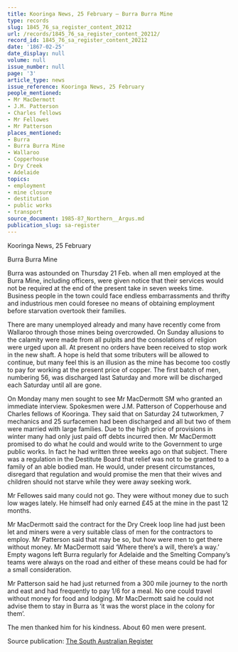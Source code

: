 ```yaml
---
title: Kooringa News, 25 February — Burra Burra Mine
type: records
slug: 1845_76_sa_register_content_20212
url: /records/1845_76_sa_register_content_20212/
record_id: 1845_76_sa_register_content_20212
date: '1867-02-25'
date_display: null
volume: null
issue_number: null
page: '3'
article_type: news
issue_reference: Kooringa News, 25 February
people_mentioned:
- Mr MacDermott
- J.M. Patterson
- Charles fellows
- Mr Fellowes
- Mr Patterson
places_mentioned:
- Burra
- Burra Burra Mine
- Wallaroo
- Copperhouse
- Dry Creek
- Adelaide
topics:
- employment
- mine closure
- destitution
- public works
- transport
source_document: 1985-87_Northern__Argus.md
publication_slug: sa-register
---
```


Kooringa News, 25 February

Burra Burra Mine

Burra was astounded on Thursday 21 Feb. when all men employed at the Burra Mine, including officers, were given notice that their services would not be required at the end of the present take in seven weeks time.  Business people in the town could face endless embarrassments and thrifty and industrious men could foresee no means of obtaining employment before starvation overtook their families.

There are many unemployed already and many have recently come from Wallaroo through those mines being overcrowded.  On Sunday allusions to the calamity were made from all pulpits and the consolations of religion were urged upon all.  At present no orders have been received to stop work in the new shaft.  A hope is held that some tributers will be allowed to continue, but many feel this is an illusion as the mine has become too costly to pay for working at the present price of copper.  The first batch of men, numbering 56, was discharged last Saturday and more will be discharged each Saturday until all are gone.

On Monday many men sought to see Mr MacDermott SM who granted an immediate interview.  Spokesmen were J.M. Patterson of Copperhouse and Charles fellows of Kooringa.  They said that on Saturday 24 tutworkmen, 7 mechanics and 25 surfacemen had been discharged and all but two of them were married with large families.  Due to the high price of provisions in winter many had only just paid off debts incurred then.  Mr MacDermott promised to do what he could and would write to the Government to urge public works.  In fact he had written three weeks ago on that subject.  There was a regulation in the Destitute Board that relief was not to be granted to a family of an able bodied man.  He would, under present circumstances, disregard that regulation and would promise the men that their wives and children should not starve while they were away seeking work.

Mr Fellowes said many could not go.  They were without money due to such low wages lately.  He himself had only earned £45 at the mine in the past 12 months.

Mr MacDermott said the contract for the Dry Creek loop line had just been let and miners were a very suitable class of men for the contractors to employ.  Mr Patterson said that may be so, but how were men to get there without money.  Mr MacDermott said ‘Where there’s a will, there’s a way.’  Empty wagons left Burra regularly for Adelaide and the Smelting Company’s teams were always on the road and either of these means could be had for a small consideration.

Mr Patterson said he had just returned from a 300 mile journey to the north and east and had frequently to pay 1/6 for a meal.  No one could travel without money for food and lodging.  Mr MacDermott said he could not advise them to stay in Burra as ‘it was the worst place in the colony for them’.

The men thanked him for his kindness.  About 60 men were present.

Source publication: [The South Australian Register](/publications/sa-register/)
